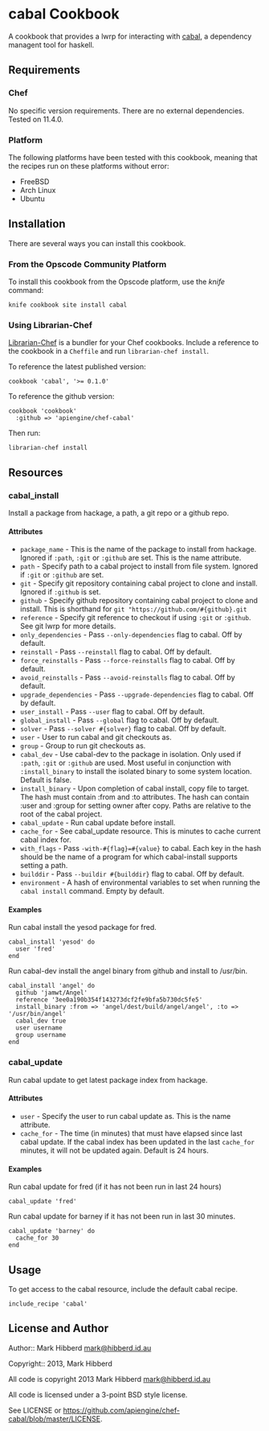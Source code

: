 cabal Cookbook
==============

A cookbook that provides a lwrp for interacting with
[cabal](http://www.haskell.org/haskellwiki/Cabal-Install), a
dependency managent tool for haskell.

Requirements
------------

### Chef

No specific version requirements. There are no external
dependencies. Tested on 11.4.0.

### Platform

The following platforms have been tested with this cookbook, meaning that the
recipes run on these platforms without error:

 * FreeBSD
 * Arch Linux
 * Ubuntu


Installation
------------

There are several ways you can install this cookbook.

### <a name="installation-platform"></a> From the Opscode Community Platform

To install this cookbook from the Opscode platform, use the *knife* command:

    knife cookbook site install cabal

### <a name="installation-librarian"></a> Using Librarian-Chef

[Librarian-Chef](https://github.com/applicationsonline/librarian-chef)
is a bundler for your Chef cookbooks.  Include a reference to the
cookbook in a `Cheffile` and run `librarian-chef install`.

To reference the latest published version:

    cookbook 'cabal', '>= 0.1.0'

To reference the github version:

    cookbook 'cookbook'
      :github => 'apiengine/chef-cabal'

Then run:

    librarian-chef install

Resources
---------


### cabal_install

Install a package from hackage, a path, a git repo or a github repo.

#### Attributes

 * `package_name` - This is the name of the package to install from hackage. Ignored if `:path`, `:git` or `:github` are set. This is the name attribute.
 * `path` - Specify path to a cabal project to install from file system. Ignored if `:git` or `:github` are set.
 * `git` - Specify git repository containing cabal project to clone and install. Ignored if `:github` is set.
 * `github` - Specify github repository containing cabal project to clone and install. This is shorthand for `git "https://github.com/#{github}.git`
 * `reference` - Specify git reference to checkout if using `:git` or `:github`. See git lwrp for more details.
 * `only_dependencies` - Pass `--only-dependencies` flag to cabal. Off by default.
 * `reinstall` - Pass `--reinstall` flag to cabal. Off by default.
 * `force_reinstalls` - Pass `--force-reinstalls` flag to cabal. Off by default.
 * `avoid_reinstalls` - Pass `--avoid-reinstalls` flag to cabal. Off by default.
 * `upgrade_dependencies` - Pass `--upgrade-dependencies` flag to cabal. Off by default.
 * `user_install` - Pass `--user` flag to cabal. Off by default.
 * `global_install` - Pass `--global` flag to cabal. Off by default.
 * `solver` - Pass `--solver #{solver}` flag to cabal. Off by default.
 * `user` - User to run cabal and git checkouts as.
 * `group` - Group to run git checkouts as.
 * `cabal_dev` - Use cabal-dev to the package in isolation. Only used if `:path`, `:git` or `:github` are used. Most useful in conjunction with `:install_binary` to install the isolated binary to some system location. Default is false.
 * `install_binary` - Upon completion of cabal install, copy file to target. The hash must contain :from and :to attributes. The hash can contain :user and :group for setting owner after copy. Paths are relative to the root of the cabal project.
 * `cabal_update` - Run cabal update before install.
 * `cache_for` - See cabal_update resource. This is minutes to cache current cabal index for.
 * `with_flags` - Pass `-with-#{flag}=#{value}` to cabal. Each key in the hash should be the name of a program for which cabal-install supports setting a path.
 * `builddir` - Pass `--buildir #{builddir}` flag to cabal. Off by default.
 * `environment` - A hash of environmental variables to set when running the `cabal install` command.  Empty by default.

#### Examples

Run cabal install the yesod package for fred.

    cabal_install 'yesod' do
      user 'fred'
    end


Run cabal-dev install the angel binary from github and install to /usr/bin.

    cabal_install 'angel' do
      github 'jamwt/Angel'
      reference '3ee0a190b354f143273dcf2fe9bfa5b730dc5fe5'
      install_binary :from => 'angel/dest/build/angel/angel', :to => '/usr/bin/angel'
      cabal_dev true
      user username
      group username
    end

### cabal_update

Run cabal update to get latest package index from hackage.

#### Attributes

 * `user` - Specify the user to run cabal update as. This is the name attribute.
 * `cache_for` - The time (in minutes) that must have elapsed since last cabal update. If the cabal index has been updated in the last `cache_for` minutes, it will not be updated again. Default is 24 hours.

#### Examples

Run cabal update for fred (if it has not been run in last 24 hours)

    cabal_update 'fred'


Run cabal update for barney if it has not been run in last 30 minutes.

    cabal_update 'barney' do
      cache_for 30
    end

Usage
-----

To get access to the cabal resource, include the default cabal recipe.

    include_recipe 'cabal'



License and Author
------------------

Author:: Mark Hibberd <mark@hibberd.id.au>

Copyright:: 2013, Mark Hibberd

All code is copyright 2013 Mark Hibberd <mark@hibberd.id.au>

All code is licensed under a 3-point BSD style license.

See LICENSE or https://github.com/apiengine/chef-cabal/blob/master/LICENSE.
